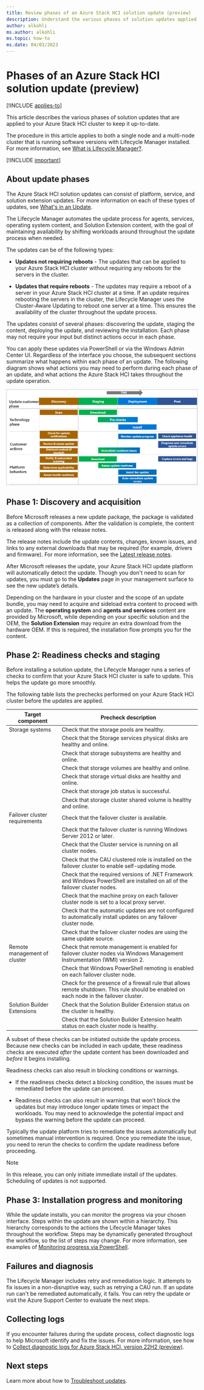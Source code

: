 ```yaml
---
title: Review phases of an Azure Stack HCI solution update (preview)
description: Understand the various phases of solution updates applied to Azure Stack HCI (preview).
author: alkohli
ms.author: alkohli
ms.topic: how-to
ms.date: 04/03/2023
---
```


# Phases of an Azure Stack HCI solution update (preview)

[!INCLUDE [applies-to](../../includes/hci-applies-to-supplemental-package.md)]

This article describes the various phases of solution updates that are applied to your Azure Stack HCI cluster to keep it up-to-date.

The procedure in this article applies to both a single node and a multi-node cluster that is running software versions with Lifecycle Manager installed. For more information, see [What is Lifecycle Manager?](../index.yml).

[!INCLUDE [important](../../includes/hci-preview.md)]

## About update phases

The Azure Stack HCI solution updates can consist of platform, service, and solution extension updates. For more information on each of these types of updates, see [What's in an Update](../index.yml).

The Lifecycle Manager automates the update process for agents, services, operating system content, and Solution Extension content, with the goal of maintaining availability by shifting workloads around throughout the update process when needed.

The updates can be of the following types:

- **Updates not requiring reboots** - The updates that can be applied to your Azure Stack HCI cluster without requiring any reboots for the servers in the cluster.

- **Updates that require reboots** - The updates may require a reboot of a server in your Azure Stack HCI cluster at a time. If an update requires rebooting the servers in the cluster, the Lifecycle Manager uses the Cluster-Aware Updating to reboot one server at a time. This ensures the availability of the cluster throughout the update process.

The updates consist of several phases: discovering the update, staging the content, deploying the update, and reviewing the installation. Each phase may not require your input but distinct actions occur in each phase.

You can apply these updates via PowerShell or via the Windows Admin Center UI. Regardless of the interface you choose, the subsequent sections summarize what happens within each phase of an update. The following diagram shows what actions you may need to perform during each phase of an update, and what actions the Azure Stack HCI takes throughout the update operation.

![A screenshot indicating the various phases of an update with actions you need to perform in each phase.](../media/updates/updates-phases-actions.png)

## Phase 1: Discovery and acquisition

Before Microsoft releases a new update package, the package is validated as a collection of components. After the validation is complete, the content is released along with the release notes.

The release notes include the update contents, changes, known issues, and links to any external downloads that may be required (for example, drivers and firmware). For more information, see the [Latest release notes](../index.yml).

After Microsoft releases the update, your Azure Stack HCI update platform will automatically detect the update. Though you don't need to scan for updates, you must go to the **Updates** page in your management surface to see the new update’s details.

Depending on the hardware in your cluster and the scope of an update bundle, you may need to acquire and sideload extra content to proceed with an update. The **operating system** and **agents and services** content are provided by Microsoft, while depending on your specific solution and the OEM, the **Solution Extension** may require an extra download from the hardware OEM. If this is required, the installation flow prompts you for the content.

## Phase 2: Readiness checks and staging

Before installing a solution update, the Lifecycle Manager runs a series of checks to confirm that your Azure Stack HCI cluster is safe to update. This helps the update go more smoothly.

The following table lists the prechecks performed on your Azure Stack HCI cluster before the updates are applied.

| Target component              | Precheck description                                                                                                                  |
|-------------------------------|------------------------------------------------------------------------------------------------------------------------------------------|
| Storage systems               | Check that the storage pools are healthy.                                                                                                |
|                               | Check that the Storage services physical disks are healthy and online.                                                                   |
|                               | Check that storage subsystems are healthy and online.                                                                                    |
|                               | Check that storage volumes are healthy and online.                                                                                       |
|                               | Check that storage virtual disks are healthy and online.                                                                                 |
|                               | Check that storage job status is successful.                                                                                             |
|                               | Check that storage cluster shared volume is healthy and online.                                                                          |
| Failover cluster requirements | Check that the failover cluster is available.                                                                                            |
|                               | Check that the failover cluster is running Windows Server 2012 or later.                                                                 |
|                               | Check that the Cluster service is running on all cluster nodes.                                                                          |
|                               | Check that the CAU clustered role is installed on the failover cluster to enable self-updating mode.                                     |
|                               | Check that the required versions of .NET Framework and Windows PowerShell are installed on all of the failover cluster nodes.            |
|                               | Check that the machine proxy on each failover cluster node is set to a local proxy server.                                               |
|                               | Check that the automatic updates are not configured to automatically install updates on any failover cluster node.                       |
|                               | Check that the failover cluster nodes are using the same update source.                                                                  |
| Remote management of cluster  | Check that remote management is enabled for failover cluster nodes via Windows Management Instrumentation (WMI) version 2.               |
|                               | Check that Windows PowerShell remoting is enabled on each failover cluster node.                                                         |
|                               | Check for the presence of a firewall rule that allows remote shutdown. This rule should be enabled on each node in the failover cluster. |
| Solution Builder Extensions   | Check that the Solution Builder Extension status on the cluster is healthy.                                                             |
|                               | Check that the Solution Builder Extension health status on each cluster node is healthy.                                                 |

A subset of these checks can be initiated outside the update process. Because new checks can be included in each update, these readiness checks are executed *after* the update content has been downloaded and *before* it begins installing.

Readiness checks can also result in blocking conditions or warnings.

- If the readiness checks detect a blocking condition, the issues must be remediated before the update can proceed.

- Readiness checks can also result in warnings that won’t block the updates but may introduce longer update times or impact the workloads. You may need to acknowledge the potential impact and bypass the warning before the update can proceed.

Typically the update platform tries to remediate the issues automatically but sometimes manual intervention is required. Once you remediate the issue, you need to rerun the checks to confirm the update readiness before proceeding.

> [!NOTE]
> In this release, you can only initiate immediate install of the updates. Scheduling of updates is not supported.

## Phase 3: Installation progress and monitoring

While the update installs, you can monitor the progress via your chosen interface. Steps within the update are shown within a hierarchy. This hierarchy corresponds to the actions the Lifecycle Manager takes throughout the workflow. Steps may be dynamically generated throughout the workflow, so the list of steps may change. For more information, see examples of [Monitoring progress via PowerShell](../update/update-via-powershell.md).

## Failures and diagnosis

The Lifecycle Manager includes retry and remediation logic. It attempts to fix issues in a non-disruptive way, such as retrying a CAU run. If an update run can't be remediated automatically, it fails. You can retry the update or visit the Azure Support Center to evaluate the next steps.

<!--## Common failure cases

THOMAS TO PROVIDE - list common failures we encounter in previews-->

## Collecting logs

If you encounter failures during the update process, collect diagnostic logs to help Microsoft identify and fix the issues. For more information, see how to [Collect diagnostic logs for Azure Stack HCI, version 22H2 (preview)](../manage/collect-logs.md).

## Next steps

Learn more about how to [Troubleshoot updates](../index.yml).
